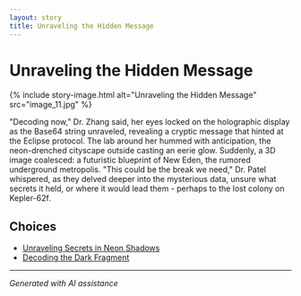 ```yaml
---
layout: story
title: Unraveling the Hidden Message
---
```


# Unraveling the Hidden Message

{% include story-image.html alt="Unraveling the Hidden Message" src="image_11.jpg" %}

"Decoding now," Dr. Zhang said, her eyes locked on the holographic display as the Base64 string unraveled, revealing a cryptic message that hinted at the Eclipse protocol. The lab around her hummed with anticipation, the neon-drenched cityscape outside casting an eerie glow. Suddenly, a 3D image coalesced: a futuristic blueprint of New Eden, the rumored underground metropolis. "This could be the break we need," Dr. Patel whispered, as they delved deeper into the mysterious data, unsure what secrets it held, or where it would lead them - perhaps to the lost colony on Kepler-62f.


## Choices

* [Unraveling Secrets in Neon Shadows](/stories/image_6/)
* [Decoding the Dark Fragment](/stories/image_8/)


---
*Generated with AI assistance*
